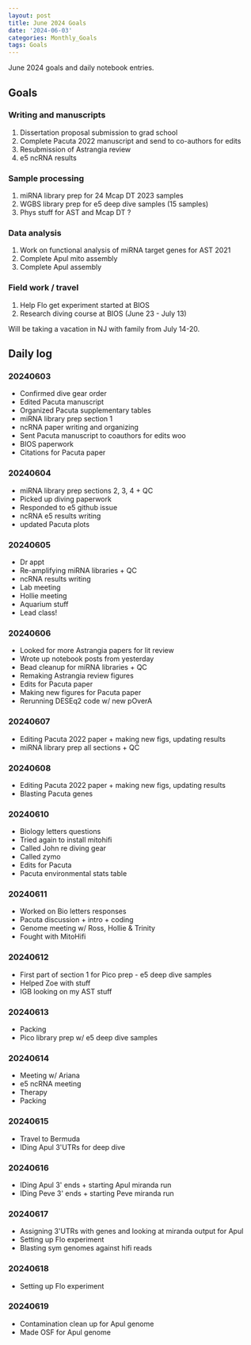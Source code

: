 ```yaml
---
layout: post
title: June 2024 Goals
date: '2024-06-03'
categories: Monthly_Goals
tags: Goals
---
```


June 2024 goals and daily notebook entries. 

## Goals  

### Writing and manuscripts 

1. Dissertation proposal submission to grad school
2. Complete Pacuta 2022 manuscript and send to co-authors for edits 
3. Resubmission of Astrangia review 
4. e5 ncRNA results 

### Sample processing

1. miRNA library prep for 24 Mcap DT 2023 samples 
2. WGBS library prep for e5 deep dive samples (15 samples)
3. Phys stuff for AST and Mcap DT ? 

### Data analysis

1. Work on functional analysis of miRNA target genes for AST 2021 
2. Complete Apul mito assembly 
3. Complete Apul assembly 

### Field work / travel 

1. Help Flo get experiment started at BIOS 
2. Research diving course at BIOS (June 23 - July 13)

Will be taking a vacation in NJ with family from July 14-20. 

## Daily log 

### 20240603

- Confirmed dive gear order 
- Edited Pacuta manuscript 
- Organized Pacuta supplementary tables 
- miRNA library prep section 1 
- ncRNA paper writing and organizing 
- Sent Pacuta manuscript to coauthors for edits woo
- BIOS paperwork 
- Citations for Pacuta paper 

### 20240604

- miRNA library prep sections 2, 3, 4 + QC
- Picked up diving paperwork
- Responded to e5 github issue
- ncRNA e5 results writing 
- updated Pacuta plots

### 20240605

- Dr appt 
- Re-amplifying miRNA libraries + QC 
- ncRNA results writing 
- Lab meeting 
- Hollie meeting
- Aquarium stuff  
- Lead class! 

### 20240606

- Looked for more Astrangia papers for lit review 
- Wrote up notebook posts from yesterday 
- Bead cleanup for miRNA libraries + QC
- Remaking Astrangia review figures
- Edits for Pacuta paper 
- Making new figures for Pacuta paper 
- Rerunning DESEq2 code w/ new pOverA

### 20240607

- Editing Pacuta 2022 paper + making new figs, updating results
- miRNA library prep all sections + QC

### 20240608

- Editing Pacuta 2022 paper + making new figs, updating results
- Blasting Pacuta genes 

### 20240610 

- Biology letters questions 
- Tried again to install mitohifi 
- Called John re diving gear 
- Called zymo 
- Edits for Pacuta 
- Pacuta environmental stats table 

### 20240611

- Worked on Bio letters responses
- Pacuta discussion + intro + coding 
- Genome meeting w/ Ross, Hollie & Trinity 
- Fought with MitoHifi

### 20240612

- First part of section 1 for Pico prep - e5 deep dive samples
- Helped Zoe with stuff 
- IGB looking on my AST stuff

### 20240613

- Packing 
- Pico library prep w/ e5 deep dive samples 

### 20240614

- Meeting w/ Ariana 
- e5 ncRNA meeting 
- Therapy 
- Packing

### 20240615 

- Travel to Bermuda 
- IDing Apul 3'UTRs for deep dive 

### 20240616

- IDing Apul 3' ends + starting Apul miranda run
- IDing Peve 3' ends + starting Peve miranda run

### 20240617

- Assigning 3'UTRs with genes and looking at miranda output for Apul
- Setting up Flo experiment 
- Blasting sym genomes against hifi reads 

### 20240618 

- Setting up Flo experiment 

### 20240619 

- Contamination clean up for Apul genome 
- Made OSF for Apul genome 